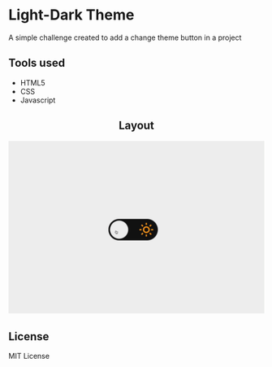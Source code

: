<h1 >Light-Dark Theme</h1>
A simple challenge created to add a change theme button in a project
    <h2>Tools used</h2>
<ul>    
<li>HTML5</li>
<li>CSS</li>
<li>Javascript</li>
</ul>
<h2 align="center">Layout</h2>

![](images/preview.gif)

<h2>License</h2>
MIT License
